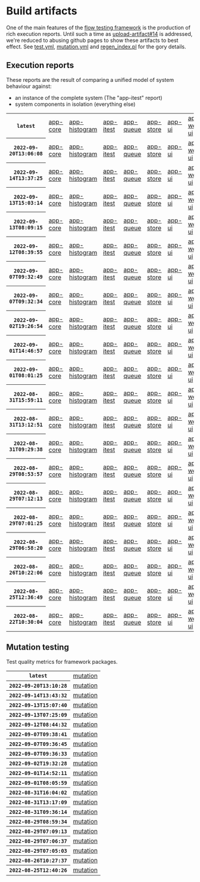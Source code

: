 # Build artifacts

One of the main features of the [flow testing framework](https://github.com/Mastercard/flow) is the production of rich execution reports.
Until such a time as [upload-artifact#14](https://github.com/actions/upload-artifact/issues/14) is addressed, we're reduced to abusing github pages to show these artifacts to best effect.
See [test.yml](https://github.com/Mastercard/flow/blob/main/.github/workflows/test.yml), [mutation.yml](https://github.com/Mastercard/flow/blob/main/.github/workflows/mutation.yml) and [regen_index.pl](https://github.com/Mastercard/flow/blob/pages/regen_index.pl) for the gory details.

## Execution reports

These reports are the result of comparing a unified model of system behaviour against:
 * an instance of the complete system (The "app-itest" report)
 * system components in isolation (everything else)

<!-- start:execution -->
<table>
	<tbody>
		<tr> <th><code>latest</code></th>
			<td><a href="execution/latest/flow_execution_reports/example/app-core/target/mctf/latest/index.html">app-core</a></td>
			<td><a href="execution/latest/flow_execution_reports/example/app-histogram/target/mctf/latest/index.html">app-histogram</a></td>
			<td><a href="execution/latest/flow_execution_reports/example/app-itest/target/mctf/latest/index.html">app-itest</a></td>
			<td><a href="execution/latest/flow_execution_reports/example/app-queue/target/mctf/latest/index.html">app-queue</a></td>
			<td><a href="execution/latest/flow_execution_reports/example/app-store/target/mctf/latest/index.html">app-store</a></td>
			<td><a href="execution/latest/flow_execution_reports/example/app-ui/target/mctf/latest/index.html">app-ui</a></td>
			<td><a href="execution/latest/flow_execution_reports/example/app-web-ui/target/mctf/latest/index.html">app-web-ui</a></td>
		</tr>
		<tr> <th><code>2022-09-20T13:06:08</code></th>
			<td><a href="execution/1663679168/flow_execution_reports/example/app-core/target/mctf/latest/index.html">app-core</a></td>
			<td><a href="execution/1663679168/flow_execution_reports/example/app-histogram/target/mctf/latest/index.html">app-histogram</a></td>
			<td><a href="execution/1663679168/flow_execution_reports/example/app-itest/target/mctf/latest/index.html">app-itest</a></td>
			<td><a href="execution/1663679168/flow_execution_reports/example/app-queue/target/mctf/latest/index.html">app-queue</a></td>
			<td><a href="execution/1663679168/flow_execution_reports/example/app-store/target/mctf/latest/index.html">app-store</a></td>
			<td><a href="execution/1663679168/flow_execution_reports/example/app-ui/target/mctf/latest/index.html">app-ui</a></td>
			<td><a href="execution/1663679168/flow_execution_reports/example/app-web-ui/target/mctf/latest/index.html">app-web-ui</a></td>
		</tr>
		<tr> <th><code>2022-09-14T13:37:25</code></th>
			<td><a href="execution/1663162645/flow_execution_reports/example/app-core/target/mctf/latest/index.html">app-core</a></td>
			<td><a href="execution/1663162645/flow_execution_reports/example/app-histogram/target/mctf/latest/index.html">app-histogram</a></td>
			<td><a href="execution/1663162645/flow_execution_reports/example/app-itest/target/mctf/latest/index.html">app-itest</a></td>
			<td><a href="execution/1663162645/flow_execution_reports/example/app-queue/target/mctf/latest/index.html">app-queue</a></td>
			<td><a href="execution/1663162645/flow_execution_reports/example/app-store/target/mctf/latest/index.html">app-store</a></td>
			<td><a href="execution/1663162645/flow_execution_reports/example/app-ui/target/mctf/latest/index.html">app-ui</a></td>
			<td><a href="execution/1663162645/flow_execution_reports/example/app-web-ui/target/mctf/latest/index.html">app-web-ui</a></td>
		</tr>
		<tr> <th><code>2022-09-13T15:03:14</code></th>
			<td><a href="execution/1663081394/flow_execution_reports/example/app-core/target/mctf/latest/index.html">app-core</a></td>
			<td><a href="execution/1663081394/flow_execution_reports/example/app-histogram/target/mctf/latest/index.html">app-histogram</a></td>
			<td><a href="execution/1663081394/flow_execution_reports/example/app-itest/target/mctf/latest/index.html">app-itest</a></td>
			<td><a href="execution/1663081394/flow_execution_reports/example/app-queue/target/mctf/latest/index.html">app-queue</a></td>
			<td><a href="execution/1663081394/flow_execution_reports/example/app-store/target/mctf/latest/index.html">app-store</a></td>
			<td><a href="execution/1663081394/flow_execution_reports/example/app-ui/target/mctf/latest/index.html">app-ui</a></td>
			<td><a href="execution/1663081394/flow_execution_reports/example/app-web-ui/target/mctf/latest/index.html">app-web-ui</a></td>
		</tr>
		<tr> <th><code>2022-09-13T08:09:15</code></th>
			<td><a href="execution/1663056555/flow_execution_reports/example/app-core/target/mctf/latest/index.html">app-core</a></td>
			<td><a href="execution/1663056555/flow_execution_reports/example/app-histogram/target/mctf/latest/index.html">app-histogram</a></td>
			<td><a href="execution/1663056555/flow_execution_reports/example/app-itest/target/mctf/latest/index.html">app-itest</a></td>
			<td><a href="execution/1663056555/flow_execution_reports/example/app-queue/target/mctf/latest/index.html">app-queue</a></td>
			<td><a href="execution/1663056555/flow_execution_reports/example/app-store/target/mctf/latest/index.html">app-store</a></td>
			<td><a href="execution/1663056555/flow_execution_reports/example/app-ui/target/mctf/latest/index.html">app-ui</a></td>
			<td><a href="execution/1663056555/flow_execution_reports/example/app-web-ui/target/mctf/latest/index.html">app-web-ui</a></td>
		</tr>
		<tr> <th><code>2022-09-12T08:39:55</code></th>
			<td><a href="execution/1662971995/flow_execution_reports/example/app-core/target/mctf/latest/index.html">app-core</a></td>
			<td><a href="execution/1662971995/flow_execution_reports/example/app-histogram/target/mctf/latest/index.html">app-histogram</a></td>
			<td><a href="execution/1662971995/flow_execution_reports/example/app-itest/target/mctf/latest/index.html">app-itest</a></td>
			<td><a href="execution/1662971995/flow_execution_reports/example/app-queue/target/mctf/latest/index.html">app-queue</a></td>
			<td><a href="execution/1662971995/flow_execution_reports/example/app-store/target/mctf/latest/index.html">app-store</a></td>
			<td><a href="execution/1662971995/flow_execution_reports/example/app-ui/target/mctf/latest/index.html">app-ui</a></td>
			<td><a href="execution/1662971995/flow_execution_reports/example/app-web-ui/target/mctf/latest/index.html">app-web-ui</a></td>
		</tr>
		<tr> <th><code>2022-09-07T09:32:49</code></th>
			<td><a href="execution/1662543169/flow_execution_reports/example/app-core/target/mctf/latest/index.html">app-core</a></td>
			<td><a href="execution/1662543169/flow_execution_reports/example/app-histogram/target/mctf/latest/index.html">app-histogram</a></td>
			<td><a href="execution/1662543169/flow_execution_reports/example/app-itest/target/mctf/latest/index.html">app-itest</a></td>
			<td><a href="execution/1662543169/flow_execution_reports/example/app-queue/target/mctf/latest/index.html">app-queue</a></td>
			<td><a href="execution/1662543169/flow_execution_reports/example/app-store/target/mctf/latest/index.html">app-store</a></td>
			<td><a href="execution/1662543169/flow_execution_reports/example/app-ui/target/mctf/latest/index.html">app-ui</a></td>
			<td><a href="execution/1662543169/flow_execution_reports/example/app-web-ui/target/mctf/latest/index.html">app-web-ui</a></td>
		</tr>
		<tr> <th><code>2022-09-07T09:32:34</code></th>
			<td><a href="execution/1662543154/flow_execution_reports/example/app-core/target/mctf/latest/index.html">app-core</a></td>
			<td><a href="execution/1662543154/flow_execution_reports/example/app-histogram/target/mctf/latest/index.html">app-histogram</a></td>
			<td><a href="execution/1662543154/flow_execution_reports/example/app-itest/target/mctf/latest/index.html">app-itest</a></td>
			<td><a href="execution/1662543154/flow_execution_reports/example/app-queue/target/mctf/latest/index.html">app-queue</a></td>
			<td><a href="execution/1662543154/flow_execution_reports/example/app-store/target/mctf/latest/index.html">app-store</a></td>
			<td><a href="execution/1662543154/flow_execution_reports/example/app-ui/target/mctf/latest/index.html">app-ui</a></td>
			<td><a href="execution/1662543154/flow_execution_reports/example/app-web-ui/target/mctf/latest/index.html">app-web-ui</a></td>
		</tr>
		<tr> <th><code>2022-09-02T19:26:54</code></th>
			<td><a href="execution/1662146814/flow_execution_reports/example/app-core/target/mctf/latest/index.html">app-core</a></td>
			<td><a href="execution/1662146814/flow_execution_reports/example/app-histogram/target/mctf/latest/index.html">app-histogram</a></td>
			<td><a href="execution/1662146814/flow_execution_reports/example/app-itest/target/mctf/latest/index.html">app-itest</a></td>
			<td><a href="execution/1662146814/flow_execution_reports/example/app-queue/target/mctf/latest/index.html">app-queue</a></td>
			<td><a href="execution/1662146814/flow_execution_reports/example/app-store/target/mctf/latest/index.html">app-store</a></td>
			<td><a href="execution/1662146814/flow_execution_reports/example/app-ui/target/mctf/latest/index.html">app-ui</a></td>
			<td><a href="execution/1662146814/flow_execution_reports/example/app-web-ui/target/mctf/latest/index.html">app-web-ui</a></td>
		</tr>
		<tr> <th><code>2022-09-01T14:46:57</code></th>
			<td><a href="execution/1662043617/flow_execution_reports/example/app-core/target/mctf/latest/index.html">app-core</a></td>
			<td><a href="execution/1662043617/flow_execution_reports/example/app-histogram/target/mctf/latest/index.html">app-histogram</a></td>
			<td><a href="execution/1662043617/flow_execution_reports/example/app-itest/target/mctf/latest/index.html">app-itest</a></td>
			<td><a href="execution/1662043617/flow_execution_reports/example/app-queue/target/mctf/latest/index.html">app-queue</a></td>
			<td><a href="execution/1662043617/flow_execution_reports/example/app-store/target/mctf/latest/index.html">app-store</a></td>
			<td><a href="execution/1662043617/flow_execution_reports/example/app-ui/target/mctf/latest/index.html">app-ui</a></td>
			<td><a href="execution/1662043617/flow_execution_reports/example/app-web-ui/target/mctf/latest/index.html">app-web-ui</a></td>
		</tr>
		<tr> <th><code>2022-09-01T08:01:25</code></th>
			<td><a href="execution/1662019285/flow_execution_reports/example/app-core/target/mctf/latest/index.html">app-core</a></td>
			<td><a href="execution/1662019285/flow_execution_reports/example/app-histogram/target/mctf/latest/index.html">app-histogram</a></td>
			<td><a href="execution/1662019285/flow_execution_reports/example/app-itest/target/mctf/latest/index.html">app-itest</a></td>
			<td><a href="execution/1662019285/flow_execution_reports/example/app-queue/target/mctf/latest/index.html">app-queue</a></td>
			<td><a href="execution/1662019285/flow_execution_reports/example/app-store/target/mctf/latest/index.html">app-store</a></td>
			<td><a href="execution/1662019285/flow_execution_reports/example/app-ui/target/mctf/latest/index.html">app-ui</a></td>
			<td><a href="execution/1662019285/flow_execution_reports/example/app-web-ui/target/mctf/latest/index.html">app-web-ui</a></td>
		</tr>
		<tr> <th><code>2022-08-31T15:59:11</code></th>
			<td><a href="execution/1661961551/flow_execution_reports/example/app-core/target/mctf/latest/index.html">app-core</a></td>
			<td><a href="execution/1661961551/flow_execution_reports/example/app-histogram/target/mctf/latest/index.html">app-histogram</a></td>
			<td><a href="execution/1661961551/flow_execution_reports/example/app-itest/target/mctf/latest/index.html">app-itest</a></td>
			<td><a href="execution/1661961551/flow_execution_reports/example/app-queue/target/mctf/latest/index.html">app-queue</a></td>
			<td><a href="execution/1661961551/flow_execution_reports/example/app-store/target/mctf/latest/index.html">app-store</a></td>
			<td><a href="execution/1661961551/flow_execution_reports/example/app-ui/target/mctf/latest/index.html">app-ui</a></td>
			<td><a href="execution/1661961551/flow_execution_reports/example/app-web-ui/target/mctf/latest/index.html">app-web-ui</a></td>
		</tr>
		<tr> <th><code>2022-08-31T13:12:51</code></th>
			<td><a href="execution/1661951571/flow_execution_reports/example/app-core/target/mctf/latest/index.html">app-core</a></td>
			<td><a href="execution/1661951571/flow_execution_reports/example/app-histogram/target/mctf/latest/index.html">app-histogram</a></td>
			<td><a href="execution/1661951571/flow_execution_reports/example/app-itest/target/mctf/latest/index.html">app-itest</a></td>
			<td><a href="execution/1661951571/flow_execution_reports/example/app-queue/target/mctf/latest/index.html">app-queue</a></td>
			<td><a href="execution/1661951571/flow_execution_reports/example/app-store/target/mctf/latest/index.html">app-store</a></td>
			<td><a href="execution/1661951571/flow_execution_reports/example/app-ui/target/mctf/latest/index.html">app-ui</a></td>
			<td><a href="execution/1661951571/flow_execution_reports/example/app-web-ui/target/mctf/latest/index.html">app-web-ui</a></td>
		</tr>
		<tr> <th><code>2022-08-31T09:29:38</code></th>
			<td><a href="execution/1661938178/flow_execution_reports/example/app-core/target/mctf/latest/index.html">app-core</a></td>
			<td><a href="execution/1661938178/flow_execution_reports/example/app-histogram/target/mctf/latest/index.html">app-histogram</a></td>
			<td><a href="execution/1661938178/flow_execution_reports/example/app-itest/target/mctf/latest/index.html">app-itest</a></td>
			<td><a href="execution/1661938178/flow_execution_reports/example/app-queue/target/mctf/latest/index.html">app-queue</a></td>
			<td><a href="execution/1661938178/flow_execution_reports/example/app-store/target/mctf/latest/index.html">app-store</a></td>
			<td><a href="execution/1661938178/flow_execution_reports/example/app-ui/target/mctf/latest/index.html">app-ui</a></td>
			<td><a href="execution/1661938178/flow_execution_reports/example/app-web-ui/target/mctf/latest/index.html">app-web-ui</a></td>
		</tr>
		<tr> <th><code>2022-08-29T08:53:57</code></th>
			<td><a href="execution/1661763237/flow_execution_reports/example/app-core/target/mctf/latest/index.html">app-core</a></td>
			<td><a href="execution/1661763237/flow_execution_reports/example/app-histogram/target/mctf/latest/index.html">app-histogram</a></td>
			<td><a href="execution/1661763237/flow_execution_reports/example/app-itest/target/mctf/latest/index.html">app-itest</a></td>
			<td><a href="execution/1661763237/flow_execution_reports/example/app-queue/target/mctf/latest/index.html">app-queue</a></td>
			<td><a href="execution/1661763237/flow_execution_reports/example/app-store/target/mctf/latest/index.html">app-store</a></td>
			<td><a href="execution/1661763237/flow_execution_reports/example/app-ui/target/mctf/latest/index.html">app-ui</a></td>
			<td><a href="execution/1661763237/flow_execution_reports/example/app-web-ui/target/mctf/latest/index.html">app-web-ui</a></td>
		</tr>
		<tr> <th><code>2022-08-29T07:12:13</code></th>
			<td><a href="execution/1661757133/flow_execution_reports/example/app-core/target/mctf/latest/index.html">app-core</a></td>
			<td><a href="execution/1661757133/flow_execution_reports/example/app-histogram/target/mctf/latest/index.html">app-histogram</a></td>
			<td><a href="execution/1661757133/flow_execution_reports/example/app-itest/target/mctf/latest/index.html">app-itest</a></td>
			<td><a href="execution/1661757133/flow_execution_reports/example/app-queue/target/mctf/latest/index.html">app-queue</a></td>
			<td><a href="execution/1661757133/flow_execution_reports/example/app-store/target/mctf/latest/index.html">app-store</a></td>
			<td><a href="execution/1661757133/flow_execution_reports/example/app-ui/target/mctf/latest/index.html">app-ui</a></td>
			<td><a href="execution/1661757133/flow_execution_reports/example/app-web-ui/target/mctf/latest/index.html">app-web-ui</a></td>
		</tr>
		<tr> <th><code>2022-08-29T07:01:25</code></th>
			<td><a href="execution/1661756485/flow_execution_reports/example/app-core/target/mctf/latest/index.html">app-core</a></td>
			<td><a href="execution/1661756485/flow_execution_reports/example/app-histogram/target/mctf/latest/index.html">app-histogram</a></td>
			<td><a href="execution/1661756485/flow_execution_reports/example/app-itest/target/mctf/latest/index.html">app-itest</a></td>
			<td><a href="execution/1661756485/flow_execution_reports/example/app-queue/target/mctf/latest/index.html">app-queue</a></td>
			<td><a href="execution/1661756485/flow_execution_reports/example/app-store/target/mctf/latest/index.html">app-store</a></td>
			<td><a href="execution/1661756485/flow_execution_reports/example/app-ui/target/mctf/latest/index.html">app-ui</a></td>
			<td><a href="execution/1661756485/flow_execution_reports/example/app-web-ui/target/mctf/latest/index.html">app-web-ui</a></td>
		</tr>
		<tr> <th><code>2022-08-29T06:58:20</code></th>
			<td><a href="execution/1661756300/flow_execution_reports/example/app-core/target/mctf/latest/index.html">app-core</a></td>
			<td><a href="execution/1661756300/flow_execution_reports/example/app-histogram/target/mctf/latest/index.html">app-histogram</a></td>
			<td><a href="execution/1661756300/flow_execution_reports/example/app-itest/target/mctf/latest/index.html">app-itest</a></td>
			<td><a href="execution/1661756300/flow_execution_reports/example/app-queue/target/mctf/latest/index.html">app-queue</a></td>
			<td><a href="execution/1661756300/flow_execution_reports/example/app-store/target/mctf/latest/index.html">app-store</a></td>
			<td><a href="execution/1661756300/flow_execution_reports/example/app-ui/target/mctf/latest/index.html">app-ui</a></td>
			<td><a href="execution/1661756300/flow_execution_reports/example/app-web-ui/target/mctf/latest/index.html">app-web-ui</a></td>
		</tr>
		<tr> <th><code>2022-08-26T10:22:06</code></th>
			<td><a href="execution/1661509326/flow_execution_reports/example/app-core/target/mctf/latest/index.html">app-core</a></td>
			<td><a href="execution/1661509326/flow_execution_reports/example/app-histogram/target/mctf/latest/index.html">app-histogram</a></td>
			<td><a href="execution/1661509326/flow_execution_reports/example/app-itest/target/mctf/latest/index.html">app-itest</a></td>
			<td><a href="execution/1661509326/flow_execution_reports/example/app-queue/target/mctf/latest/index.html">app-queue</a></td>
			<td><a href="execution/1661509326/flow_execution_reports/example/app-store/target/mctf/latest/index.html">app-store</a></td>
			<td><a href="execution/1661509326/flow_execution_reports/example/app-ui/target/mctf/latest/index.html">app-ui</a></td>
			<td><a href="execution/1661509326/flow_execution_reports/example/app-web-ui/target/mctf/latest/index.html">app-web-ui</a></td>
		</tr>
		<tr> <th><code>2022-08-25T12:36:49</code></th>
			<td><a href="execution/1661431009/flow_execution_reports/example/app-core/target/mctf/latest/index.html">app-core</a></td>
			<td><a href="execution/1661431009/flow_execution_reports/example/app-histogram/target/mctf/latest/index.html">app-histogram</a></td>
			<td><a href="execution/1661431009/flow_execution_reports/example/app-itest/target/mctf/latest/index.html">app-itest</a></td>
			<td><a href="execution/1661431009/flow_execution_reports/example/app-queue/target/mctf/latest/index.html">app-queue</a></td>
			<td><a href="execution/1661431009/flow_execution_reports/example/app-store/target/mctf/latest/index.html">app-store</a></td>
			<td><a href="execution/1661431009/flow_execution_reports/example/app-ui/target/mctf/latest/index.html">app-ui</a></td>
			<td><a href="execution/1661431009/flow_execution_reports/example/app-web-ui/target/mctf/latest/index.html">app-web-ui</a></td>
		</tr>
		<tr> <th><code>2022-08-22T10:30:04</code></th>
			<td><a href="execution/1661164204/flow_execution_reports/example/app-core/target/mctf/latest/index.html">app-core</a></td>
			<td><a href="execution/1661164204/flow_execution_reports/example/app-histogram/target/mctf/latest/index.html">app-histogram</a></td>
			<td><a href="execution/1661164204/flow_execution_reports/example/app-itest/target/mctf/latest/index.html">app-itest</a></td>
			<td><a href="execution/1661164204/flow_execution_reports/example/app-queue/target/mctf/latest/index.html">app-queue</a></td>
			<td><a href="execution/1661164204/flow_execution_reports/example/app-store/target/mctf/latest/index.html">app-store</a></td>
			<td><a href="execution/1661164204/flow_execution_reports/example/app-ui/target/mctf/latest/index.html">app-ui</a></td>
			<td><a href="execution/1661164204/flow_execution_reports/example/app-web-ui/target/mctf/latest/index.html">app-web-ui</a></td>
		</tr>
	</tbody>
</table>
<!-- end:execution -->

## Mutation testing

Test quality metrics for framework packages.

<!-- start:mutation -->
<table>
	<tbody>
		<tr> <th><code>latest</code></th>
			<td><a href="mutation/latest/mutation_report/index.html">mutation</a></td>
		</tr>
		<tr> <th><code>2022-09-20T13:10:28</code></th>
			<td><a href="mutation/1663679428/mutation_report/index.html">mutation</a></td>
		</tr>
		<tr> <th><code>2022-09-14T13:43:32</code></th>
			<td><a href="mutation/1663163012/mutation_report/index.html">mutation</a></td>
		</tr>
		<tr> <th><code>2022-09-13T15:07:40</code></th>
			<td><a href="mutation/1663081660/mutation_report/index.html">mutation</a></td>
		</tr>
		<tr> <th><code>2022-09-13T07:25:09</code></th>
			<td><a href="mutation/1663053909/mutation_report/index.html">mutation</a></td>
		</tr>
		<tr> <th><code>2022-09-12T08:44:32</code></th>
			<td><a href="mutation/1662972272/mutation_report/index.html">mutation</a></td>
		</tr>
		<tr> <th><code>2022-09-07T09:38:41</code></th>
			<td><a href="mutation/1662543521/mutation_report/index.html">mutation</a></td>
		</tr>
		<tr> <th><code>2022-09-07T09:36:45</code></th>
			<td><a href="mutation/1662543405/mutation_report/index.html">mutation</a></td>
		</tr>
		<tr> <th><code>2022-09-07T09:36:33</code></th>
			<td><a href="mutation/1662543393/mutation_report/index.html">mutation</a></td>
		</tr>
		<tr> <th><code>2022-09-02T19:32:28</code></th>
			<td><a href="mutation/1662147148/mutation_report/index.html">mutation</a></td>
		</tr>
		<tr> <th><code>2022-09-01T14:52:11</code></th>
			<td><a href="mutation/1662043931/mutation_report/index.html">mutation</a></td>
		</tr>
		<tr> <th><code>2022-09-01T08:05:59</code></th>
			<td><a href="mutation/1662019559/mutation_report/index.html">mutation</a></td>
		</tr>
		<tr> <th><code>2022-08-31T16:04:02</code></th>
			<td><a href="mutation/1661961842/mutation_report/index.html">mutation</a></td>
		</tr>
		<tr> <th><code>2022-08-31T13:17:09</code></th>
			<td><a href="mutation/1661951829/mutation_report/index.html">mutation</a></td>
		</tr>
		<tr> <th><code>2022-08-31T09:36:14</code></th>
			<td><a href="mutation/1661938574/mutation_report/index.html">mutation</a></td>
		</tr>
		<tr> <th><code>2022-08-29T08:59:34</code></th>
			<td><a href="mutation/1661763574/mutation_report/index.html">mutation</a></td>
		</tr>
		<tr> <th><code>2022-08-29T07:09:13</code></th>
			<td><a href="mutation/1661756953/mutation_report/index.html">mutation</a></td>
		</tr>
		<tr> <th><code>2022-08-29T07:06:37</code></th>
			<td><a href="mutation/1661756797/mutation_report/index.html">mutation</a></td>
		</tr>
		<tr> <th><code>2022-08-29T07:05:03</code></th>
			<td><a href="mutation/1661756703/mutation_report/index.html">mutation</a></td>
		</tr>
		<tr> <th><code>2022-08-26T10:27:37</code></th>
			<td><a href="mutation/1661509657/mutation_report/index.html">mutation</a></td>
		</tr>
		<tr> <th><code>2022-08-25T12:40:26</code></th>
			<td><a href="mutation/1661431226/mutation_report/index.html">mutation</a></td>
		</tr>
	</tbody>
</table>
<!-- end:mutation -->
